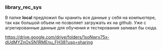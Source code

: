 ### library_rec_sys

В папке **local** предложил бы хранить все данные у себя на компьютере, так как большой объем не позволяет загружать их на github. 
Уже с агрегированные данные для обучения и тестирования заливал бы сюда.

https://drive.google.com/drive/folders/1soNwrx75x-dUdMYZnOxSN1RMEnu_FH38?usp=sharing
